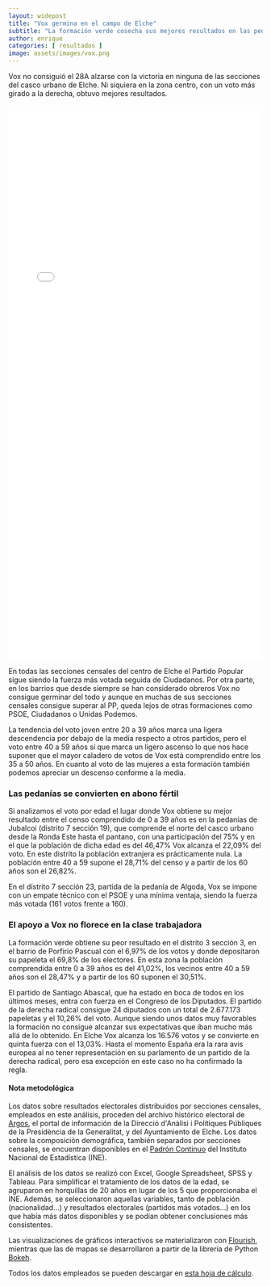 ```yaml
---
layout: widepost
title: "Vox germina en el campo de Elche"
subtitle: "La formación verde cosecha sus mejores resultados en las pedanías, especialmente en Algoda y Jubalcoi, donde se convierte en la fuerza más votada"
author: enrique 
categories: [ resultados ]
image: assets/images/vox.png
---
```

Vox no consiguió el 28A alzarse con la victoria en ninguna de las secciones del casco urbano de Elche. Ni siquiera en la zona centro, con un voto más girado a la derecha, obtuvo mejores resultados. 

<iframe src="/assets/images/elxHVox.html"
    sandbox="allow-same-origin allow-scripts"
    width="100%"
    height="1100"
    scrolling="no"
    seamless="seamless"
    frameborder="0">
</iframe>

En todas las secciones censales del centro de Elche el Partido Popular sigue siendo la fuerza más votada seguida de Ciudadanos. Por otra parte, en los barrios que desde siempre se han considerado obreros Vox no consigue germinar del todo y aunque en muchas de sus secciones censales consigue superar al PP, queda lejos de otras formaciones como PSOE, Ciudadanos o Unidas Podemos.

<div class="flourish-embed" data-src="visualisation/337844/"></div><script src="https://public.flourish.studio/resources/embed.js"></script>

La tendencia del voto joven entre 20 a 39 años marca una ligera descendencia por debajo de la media respecto a otros partidos, pero el voto entre 40 a 59 años sí que marca un ligero ascenso lo que nos hace suponer que el mayor caladero de votos de Vox está comprendido entre los 35 a 50 años. En cuanto al voto de las mujeres a esta formación también podemos apreciar un descenso conforme a la media.

<div class="flourish-embed" data-src="visualisation/337846/"></div><script src="https://public.flourish.studio/resources/embed.js"></script>

### Las pedanías se convierten en abono fértil

Si analizamos el voto por edad el lugar donde Vox obtiene su mejor resultado entre el censo comprendido de 0 a 39 años es en la pedanías de Jubalcoi (distrito 7 sección 19), que comprende el norte del casco urbano desde la Ronda Este hasta el pantano, con una participación del 75% y  en el que la población de dicha edad es del 46,47%  Vox alcanza el 22,09% del voto. En este distrito la población extranjera es prácticamente nula. La población entre 40 a 59 supone el 28,71% del censo y a partir de los 60 años son el 26,82%.

En el distrito 7 sección 23, partida de la pedanía de Algoda, Vox se impone con un empate técnico con el PSOE y una mínima ventaja, siendo la fuerza más votada (161 votos frente a 160).

<div class="flourish-embed" data-src="visualisation/337845/"></div><script src="https://public.flourish.studio/resources/embed.js"></script>

### El apoyo a Vox no florece en la clase trabajadora

La formación verde obtiene su peor resultado en el distrito 3 sección 3, en el barrio de Porfirio Pascual con el 6,97% de los votos y donde depositaron su papeleta el 69,8% de los electores. En esta zona la población comprendida entre 0 a 39 años es del 41,02%, los vecinos entre 40 a 59 años son el 28,47% y a partir de los 60 suponen el 30,51%.

El partido de Santiago Abascal, que ha estado en boca de todos en los últimos meses, entra con fuerza en el Congreso de los Diputados. El partido de la derecha radical consigue 24 diputados con un total de 2.677.173 papeletas y el 10,26% del voto. Aunque siendo unos datos muy favorables la formación no consigue alcanzar sus expectativas que iban mucho más allá de lo obtenido. En Elche Vox alcanza los 16.576 votos y se convierte en quinta fuerza con el 13,03%. Hasta el momento España era la rara avis europea al no tener representación en su parlamento de un partido de la derecha radical, pero esa excepción en este caso no ha confirmado la regla.


<div class="alert alert-secondary" role="alert">
  <h4 class="alert-heading">Nota metodológica</h4>
  <p>Los datos sobre resultados electorales distribuidos por secciones censales, empleados en este análisis, proceden del archivo histórico electoral de <a href="http://www.argos.gva.es/ahe/val/buscaEleccionesV.html">Argos</a>, el portal de información de la Direcció d'Anàlisi i Polítiques Públiques de la Presidència de la Generalitat, y del Ayuntamiento de Elche. Los datos sobre la composición demográfica, también separados por secciones censales, se encuentran disponibles en el <a href="http://www.ine.es/dyngs/INEbase/es/operacion.htm?c=Estadistica_C&cid=1254736177012&menu=resultados&idp=1254734710990">Padrón Continuo</a> del Instituto Nacional de Estadística (INE).</p>
  <p>El análisis de los datos se realizó con Excel, Google Spreadsheet, SPSS y Tableau. Para simplificar el tratamiento de los datos de la edad, se agruparon en horquillas de 20 años en lugar de los 5 que proporcionaba el INE. Además, se seleccionaron aquellas variables, tanto de población (nacionalidad…) y resultados electorales (partidos más votados…) en los que había más datos disponibles y se podían obtener conclusiones más consistentes.</p>
  <p>Las visualizaciones de gráficos interactivos se materializaron con <a href="https://flourish.studio/">Flourish</a>, mientras que las de mapas se desarrollaron a partir de la librería de Python <a href="https://bokeh.pydata.org/en/latest/">Bokeh</a>.</p> 
  <p>Todos los datos empleados se pueden descargar en <a href="https://docs.google.com/spreadsheets/d/1Tde3VYKVakCl2x8WzAm3xa9zMZvSS9LPbvzO9r6_Oco/edit?usp=sharing">esta hoja de cálculo</a>.</p>
</div>





